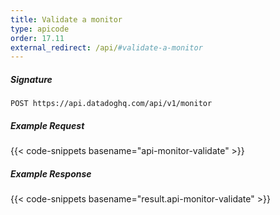 ```yaml
---
title: Validate a monitor
type: apicode
order: 17.11
external_redirect: /api/#validate-a-monitor
---
```


##### Signature
`POST https://api.datadoghq.com/api/v1/monitor`
##### Example Request
{{< code-snippets basename="api-monitor-validate" >}}
##### Example Response
{{< code-snippets basename="result.api-monitor-validate" >}}

